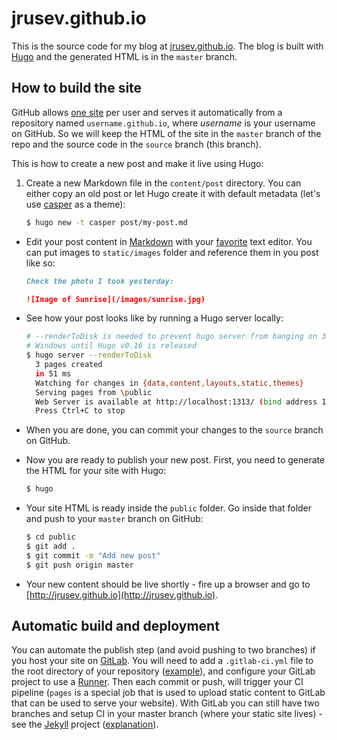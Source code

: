 jrusev.github.io
================

This is the source code for my blog at [jrusev.github.io](http://jrusev.github.io/).
The blog is built with [Hugo](http://gohugo.io/) and the generated HTML is in
the `master` branch.

## How to build the site

GitHub allows [one site](https://pages.github.com/) per user and serves it
automatically from a repository named `username.github.io`, where *username* is
your username on GitHub. So we will keep the HTML of the site in the `master`
branch of the repo and the source code in the `source` branch (this branch).

This is how to create a new post and make it live using Hugo:

  1. Create a new Markdown file in the `content/post` directory. You can either
     copy an old post or let Hugo create it with default metadata (let's use
     [casper](http://themes.gohugo.io/casper/) as a theme):

     ```bash
     $ hugo new -t casper post/my-post.md
     ```

  * Edit your post content in
    [Markdown](https://guides.github.com/features/mastering-markdown/) with your
    [favorite](https://atom.io/) text editor. You can put images to
    `static/images` folder and reference them in you post like so:

    ```markdown
    Check the photo I took yesterday:

    ![Image of Sunrise](/images/sunrise.jpg)
    ```

  * See how your post looks like by running a Hugo server locally:

    ```bash
    # --renderToDisk is needed to prevent hugo server from hanging on 32-bit
    # Windows until Hugo v0.16 is released
    $ hugo server --renderToDisk
      3 pages created
      in 51 ms
      Watching for changes in {data,content,layouts,static,themes}
      Serving pages from \public
      Web Server is available at http://localhost:1313/ (bind address 127.0.0.1)
      Press Ctrl+C to stop
    ```

  * When you are done, you can commit your changes to the `source` branch on
    GitHub.

  * Now you are ready to publish your new post. First, you need to generate the
    HTML for your site with Hugo:

      ```bash
      $ hugo
      ```

  * Your site HTML is ready inside the `public` folder. Go inside that folder
    and push to your `master` branch on GitHub:

    ```bash
    $ cd public
    $ git add .
    $ git commit -m "Add new post"
    $ git push origin master
    ```

  * Your new content should be live shortly - fire up a browser and go to
  [http://jrusev.github.io](http://jrusev.github.io).
  
## Automatic build and deployment

You can automate the publish step (and avoid pushing to two branches) if you host your site on [GitLab](https://pages.gitlab.io/). You will need to add a `.gitlab-ci.yml` file to the root directory of your repository ([example](https://gitlab.com/pages/hugo/blob/master/.gitlab-ci.yml)), and configure your GitLab project to use a [Runner](https://docs.gitlab.com/ce/ci/runners/README.html). Then each commit or push, will trigger your CI pipeline (`pages` is a special job that is used to upload static content to GitLab that can be used to serve your website). With GitLab you can still have two branches and setup CI in your master branch (where your static site lives) - see the [Jekyll](https://gitlab.com/pages/jekyll-branched/tree/master) project ([explanation](https://docs.gitlab.com/ee/user/project/pages/introduction.html#how-to-set-up-gitlab-pages-in-a-repository-where-there-39-s-also-actual-code)).
